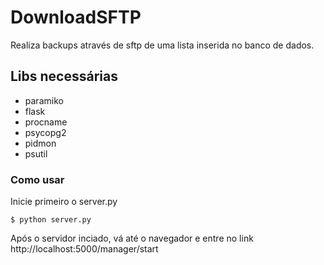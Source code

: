 DownloadSFTP
=====

Realiza backups através de sftp de uma lista inserida no banco de dados.

## Libs necessárias ##

* paramiko
* flask
* procname
* psycopg2
* pidmon
* psutil

### Como usar ###

Inicie primeiro o server.py

```$ python server.py```

Após o servidor inciado, vá até o navegador e entre no link http://localhost:5000/manager/start
